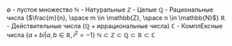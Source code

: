$\emptyset$ - пустое множество
$\mathbb{N}$ - Натуральные
$\mathbb{Z}$ - Целые
$\mathbb{Q}$ - Рациональные числа {$\frac{m}{n}, \space m \in \mathbb{Z}, \space n \in \mathbb{N}$}
$\mathbb{R}$ - Действительные числа ($\mathbb{Q}$ + иррациональные числа)
$\mathbb{C}$ - КомплЕксные числа {$a+bi | a,b\in\mathbb{R}, i^2 = -1$}
$\mathbb{N} \subset \mathbb{Z} \subset \mathbb{Q} \subset \mathbb{R} \subset \mathbb{C}$

